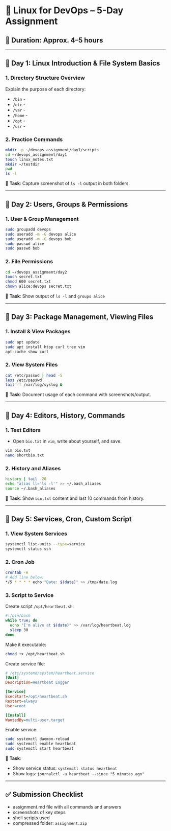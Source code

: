 
# 🧪 Linux for DevOps – 5-Day Assignment

## 📅 Duration: Approx. 4–5 hours

---

## 🔹 Day 1: Linux Introduction & File System Basics

### 1. Directory Structure Overview

Explain the purpose of each directory:
- `/bin` -
- `/etc` -
- `/var` -
- `/home` -
- `/opt` -
- `/usr` -

### 2. Practice Commands

```bash
mkdir -p ~/devops_assignment/day1/scripts
cd ~/devops_assignment/day1
touch linux_notes.txt
mkdir ~/testdir
pwd
ls -l
```

🎯 **Task**: Capture screenshot of `ls -l` output in both folders.

---

## 🔹 Day 2: Users, Groups & Permissions

### 1. User & Group Management

```bash
sudo groupadd devops
sudo useradd -m -G devops alice
sudo useradd -m -G devops bob
sudo passwd alice
sudo passwd bob
```

### 2. File Permissions

```bash
cd ~/devops_assignment/day2
touch secret.txt
chmod 600 secret.txt
chown alice:devops secret.txt
```

🎯 **Task**: Show output of `ls -l` and `groups alice`

---

## 🔹 Day 3: Package Management, Viewing Files

### 1. Install & View Packages

```bash
sudo apt update
sudo apt install htop curl tree vim
apt-cache show curl
```

### 2. View System Files

```bash
cat /etc/passwd | head -5
less /etc/passwd
tail -f /var/log/syslog &
```

🎯 **Task**: Document usage of each command with screenshots/output.

---

## 🔹 Day 4: Editors, History, Commands

### 1. Text Editors

- Open `bio.txt` in `vim`, write about yourself, and save.

```bash
vim bio.txt
nano shortbio.txt
```

### 2. History and Aliases

```bash
history | tail -20
echo "alias ll='ls -l'" >> ~/.bash_aliases
source ~/.bash_aliases
```

🎯 **Task**: Show `bio.txt` content and last 10 commands from history.

---

## 🔹 Day 5: Services, Cron, Custom Script

### 1. View System Services

```bash
systemctl list-units --type=service
systemctl status ssh
```

### 2. Cron Job

```bash
crontab -e
# Add line below:
*/5 * * * * echo "Date: $(date)" >> /tmp/date.log
```

### 3. Script to Service

Create script `/opt/heartbeat.sh`:

```bash
#!/bin/bash
while true; do
  echo "I'm alive at $(date)" >> /var/log/heartbeat.log
  sleep 30
done
```

Make it executable:

```bash
chmod +x /opt/heartbeat.sh
```

Create service file:

```ini
# /etc/systemd/system/heartbeat.service
[Unit]
Description=Heartbeat Logger

[Service]
ExecStart=/opt/heartbeat.sh
Restart=always
User=root

[Install]
WantedBy=multi-user.target
```

Enable service:

```bash
sudo systemctl daemon-reload
sudo systemctl enable heartbeat
sudo systemctl start heartbeat
```

🎯 **Task**:
- Show service status: `systemctl status heartbeat`
- Show logs: `journalctl -u heartbeat --since "5 minutes ago"`

---

## ✅ Submission Checklist

- assignment.md file with all commands and answers
- screenshots of key steps
- shell scripts used
- compressed folder: `assignment.zip`

